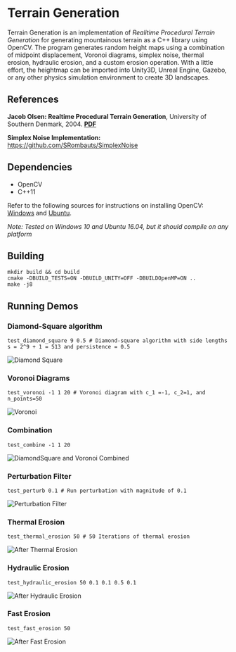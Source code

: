 # Terrain Generation
Terrain Generation is an implementation of *Realitime Procedural Terrain Generation* for generating mountainous terrain as a C++ library using OpenCV. The program generates random height maps using a combination of midpoint displacement, Voronoi diagrams, simplex noise, thermal erosion, hydraulic erosion, and a custom erosion operation. With a little effort, the heightmap can be imported into Unity3D, Unreal Engine, Gazebo, or any other physics simulation environment to create 3D landscapes.

## References
**Jacob Olsen: Realtime Procedural Terrain Generation**, University of Southern Denmark, 2004. **[PDF](http://web.mit.edu/cesium/Public/terrain.pdf)**

**Simplex Noise Implementation:** https://github.com/SRombauts/SimplexNoise

## Dependencies
* OpenCV
* C++11

Refer to the following sources for instructions on installing OpenCV: [Windows](https://www.learnopencv.com/install-opencv3-on-windows/) and [Ubuntu](https://www.learnopencv.com/install-opencv3-on-ubuntu/).

*Note: Tested on Windows 10 and Ubuntu 16.04, but it should compile on any platform*

## Building
    mkdir build && cd build
    cmake -DBUILD_TESTS=ON -DBUILD_UNITY=OFF -DBUILDOpenMP=ON ..
    make -j8

## Running Demos

### Diamond-Square algorithm
    test_diamond_square 9 0.5 # Diamond-square algorithm with side lengths s = 2^9 + 1 = 513 and persistence = 0.5

![Diamond Square](examples/diamond_square.png)

### Voronoi Diagrams

    test_voronoi -1 1 20 # Voronoi diagram with c_1 =-1, c_2=1, and n_points=50

![Voronoi](examples/voronoi.png)

### Combination
    test_combine -1 1 20 
![DiamondSquare and Voronoi Combined](examples/combined.png)

### Perturbation Filter
    test_perturb 0.1 # Run perturbation with magnitude of 0.1

![Perturbation Filter](examples/perturb.png)


### Thermal Erosion
    test_thermal_erosion 50 # 50 Iterations of thermal erosion

![After Thermal Erosion](examples/thermal_erosion_eroded.png)

### Hydraulic Erosion
    test_hydraulic_erosion 50 0.1 0.1 0.5 0.1

![After Hydraulic Erosion](examples/hydraulic_erosion_eroded.png)

### Fast Erosion
    test_fast_erosion 50

![After Fast Erosion](examples/fast_erosion_eroded.png)